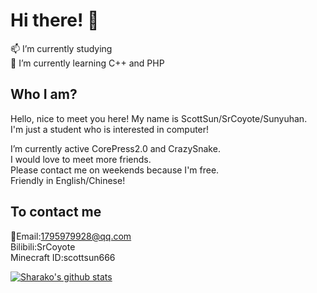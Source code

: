 # Hi there! 👋 <br>

📫 I’m currently studying <br>
🌱 I’m currently learning C++ and PHP<br>
## Who I am?

Hello, nice to meet you here! My name is ScottSun/SrCoyote/Sunyuhan. <br>
I'm just a student who is interested in computer! <br>

I’m currently active CorePress2.0 and CrazySnake.<br>
I would love to meet more friends. <br>
Please contact me on weekends because I'm free. <br>
Friendly in English/Chinese! <br>

## To contact me

:e-mail:Email:1795979928@qq.com<br>Bilibili:SrCoyote<br>Minecraft ID:scottsun666 

[![Sharako's github stats](https://github-readme-stats.vercel.app/api?username=ScottSun&show_icons=true)](https://github.com/BobRocket)
<!--
**BobRocket/BobRocket** is a ✨ _special_ ✨ repository because its `README.md` (this file) appears on your GitHub profile.

Here are some ideas to get you started:

- 🔭 I’m currently working on ...
- 🌱 I’m currently learning ...
- 👯 I’m looking to collaborate on ...
- 🤔 I’m looking for help with ...
- 💬 Ask me about ...
- 📫 How to reach me: ...
- 😄 Pronouns: ...
- ⚡ Fun fact: ...
-->
